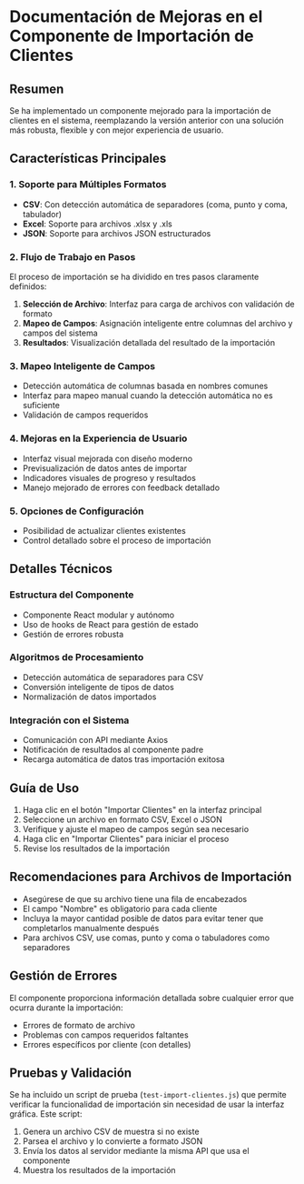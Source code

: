# Documentación de Mejoras en el Componente de Importación de Clientes

## Resumen

Se ha implementado un componente mejorado para la importación de clientes en el sistema, reemplazando la versión anterior con una solución más robusta, flexible y con mejor experiencia de usuario.

## Características Principales

### 1. Soporte para Múltiples Formatos
- **CSV**: Con detección automática de separadores (coma, punto y coma, tabulador)
- **Excel**: Soporte para archivos .xlsx y .xls
- **JSON**: Soporte para archivos JSON estructurados

### 2. Flujo de Trabajo en Pasos
El proceso de importación se ha dividido en tres pasos claramente definidos:
1. **Selección de Archivo**: Interfaz para carga de archivos con validación de formato
2. **Mapeo de Campos**: Asignación inteligente entre columnas del archivo y campos del sistema
3. **Resultados**: Visualización detallada del resultado de la importación

### 3. Mapeo Inteligente de Campos
- Detección automática de columnas basada en nombres comunes
- Interfaz para mapeo manual cuando la detección automática no es suficiente
- Validación de campos requeridos

### 4. Mejoras en la Experiencia de Usuario
- Interfaz visual mejorada con diseño moderno
- Previsualización de datos antes de importar
- Indicadores visuales de progreso y resultados
- Manejo mejorado de errores con feedback detallado

### 5. Opciones de Configuración
- Posibilidad de actualizar clientes existentes
- Control detallado sobre el proceso de importación

## Detalles Técnicos

### Estructura del Componente
- Componente React modular y autónomo
- Uso de hooks de React para gestión de estado
- Gestión de errores robusta

### Algoritmos de Procesamiento
- Detección automática de separadores para CSV
- Conversión inteligente de tipos de datos
- Normalización de datos importados

### Integración con el Sistema
- Comunicación con API mediante Axios
- Notificación de resultados al componente padre
- Recarga automática de datos tras importación exitosa

## Guía de Uso

1. Haga clic en el botón "Importar Clientes" en la interfaz principal
2. Seleccione un archivo en formato CSV, Excel o JSON
3. Verifique y ajuste el mapeo de campos según sea necesario
4. Haga clic en "Importar Clientes" para iniciar el proceso
5. Revise los resultados de la importación

## Recomendaciones para Archivos de Importación

- Asegúrese de que su archivo tiene una fila de encabezados
- El campo "Nombre" es obligatorio para cada cliente
- Incluya la mayor cantidad posible de datos para evitar tener que completarlos manualmente después
- Para archivos CSV, use comas, punto y coma o tabuladores como separadores

## Gestión de Errores

El componente proporciona información detallada sobre cualquier error que ocurra durante la importación:
- Errores de formato de archivo
- Problemas con campos requeridos faltantes
- Errores específicos por cliente (con detalles)

## Pruebas y Validación

Se ha incluido un script de prueba (`test-import-clientes.js`) que permite verificar la funcionalidad de importación sin necesidad de usar la interfaz gráfica. Este script:
1. Genera un archivo CSV de muestra si no existe
2. Parsea el archivo y lo convierte a formato JSON
3. Envía los datos al servidor mediante la misma API que usa el componente
4. Muestra los resultados de la importación
